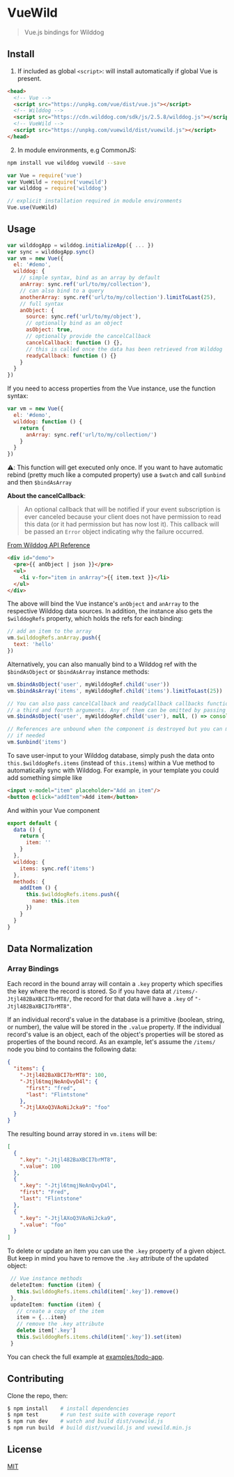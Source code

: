 # VueWild

> Vue.js bindings for Wilddog

## Install

1. If included as global `<script>`: will install automatically if global Vue is present.

  ``` html
  <head>
    <!-- Vue -->
    <script src="https://unpkg.com/vue/dist/vue.js"></script>
    <!-- Wilddog -->
    <script src="https://cdn.wilddog.com/sdk/js/2.5.8/wilddog.js"></script>
    <!-- VueWild -->
    <script src="https://unpkg.com/vuewild/dist/vuewild.js"></script>
  </head>
  ```

2. In module environments, e.g CommonJS:

  ``` bash
  npm install vue wilddog vuewild --save
  ```

  ``` js
  var Vue = require('vue')
  var VueWild = require('vuewild')
  var wilddog = require('wilddog')
  
  // explicit installation required in module environments
  Vue.use(VueWild)
  ```

## Usage

``` js
var wilddogApp = wilddog.initializeApp({ ... })
var sync = wilddogApp.sync()
var vm = new Vue({
  el: '#demo',
  wilddog: {
    // simple syntax, bind as an array by default
    anArray: sync.ref('url/to/my/collection'),
    // can also bind to a query
    anotherArray: sync.ref('url/to/my/collection').limitToLast(25),
    // full syntax
    anObject: {
      source: sync.ref('url/to/my/object'),
      // optionally bind as an object
      asObject: true,
      // optionally provide the cancelCallback
      cancelCallback: function () {},
      // this is called once the data has been retrieved from Wilddog
      readyCallback: function () {}
    }
  }
})
```

If you need to access properties from the Vue instance, use the function syntax:

```js
var vm = new Vue({
  el: '#demo',
  wilddog: function () {
    return {
      anArray: sync.ref('url/to/my/collection/')
    }
  }
})
```

⚠️: This function will get executed only once. If you want to have automatic rebind (pretty much like a computed property) use a `$watch` and call `$unbind` and then `$bindAsArray`

**About the cancelCallback**:

> An optional callback that will be notified if your event subscription is ever canceled because your client does not have permission to read this data (or it had permission but has now lost it). This callback will be passed an `Error` object indicating why the failure occurred.

[From Wilddog API Reference](https://docs.wilddog.com/sync/Web/api/Query.html#on)

``` html
<div id="demo">
  <pre>{{ anObject | json }}</pre>
  <ul>
    <li v-for="item in anArray">{{ item.text }}</li>
  </ul>
</div>
```

The above will bind the Vue instance's `anObject` and `anArray` to the respective Wilddog data sources. In addition, the instance also gets the `$wilddogRefs` property, which holds the refs for each binding:

``` js
// add an item to the array
vm.$wilddogRefs.anArray.push({
  text: 'hello'
})
```

Alternatively, you can also manually bind to a Wilddog ref with the `$bindAsObject` or `$bindAsArray` instance methods:

``` js
vm.$bindAsObject('user', myWilddogRef.child('user'))
vm.$bindAsArray('items', myWilddogRef.child('items').limitToLast(25))

// You can also pass cancelCallback and readyCallback callbacks functions as
// a third and fourth arguments. Any of them can be omitted by passing null
vm.$bindAsObject('user', myWilddogRef.child('user'), null, () => console.log('Ready fired!'))

// References are unbound when the component is destroyed but you can manually unbind a reference
// if needed
vm.$unbind('items')
```

To save user-input to your Wilddog database, simply push the data onto `this.$wilddogRefs.items` (instead of `this.items`) within a Vue method to automatically sync with Wilddog.
For example, in your template you could add something simple like

```html
<input v-model="item" placeholder="Add an item"/>
<button @click="addItem">Add item</button>
```

And within your Vue component
```js
export default {
  data () {
    return {
      item: ''
    }
  },
  wilddog: {
    items: sync.ref('items')
  },
  methods: {
    addItem () {
      this.$wilddogRefs.items.push({
        name: this.item
      })
    }
  }
}
```

## Data Normalization

### Array Bindings

Each record in the bound array will contain a `.key` property which specifies the key where the record is stored. So if you have data at `/items/-Jtjl482BaXBCI7brMT8/`, the record for that data will have a `.key` of `"-Jtjl482BaXBCI7brMT8"`.

If an individual record's value in the database is a primitive (boolean, string, or number), the value will be stored in the `.value` property. If the individual record's value is an object, each of the object's properties will be stored as properties of the bound record. As an example, let's assume the `/items/` node you bind to contains the following data:

``` json
{
  "items": {
    "-Jtjl482BaXBCI7brMT8": 100,
    "-Jtjl6tmqjNeAnQvyD4l": {
      "first": "fred",
      "last": "Flintstone"
    },
    "-JtjlAXoQ3VAoNiJcka9": "foo"
  }
}
```

The resulting bound array stored in `vm.items` will be:

``` json
[
  {
    ".key": "-Jtjl482BaXBCI7brMT8",
    ".value": 100
  },
  {
    ".key": "-Jtjl6tmqjNeAnQvyD4l",
    "first": "Fred",
    "last": "Flintstone"
  },
  {
    ".key": "-JtjlAXoQ3VAoNiJcka9",
    ".value": "foo"
  }
]
```

To delete or update an item you can use the `.key` property of a given object. But keep in mind you have to remove the `.key` attribute of the updated object:

``` js
 // Vue instance methods
 deleteItem: function (item) {
   this.$wilddogRefs.items.child(item['.key']).remove()
 },
 updateItem: function (item) { 
   // create a copy of the item
   item = {...item}
   // remove the .key attribute
   delete item['.key']
   this.$wilddogRefs.items.child(item['.key']).set(item)
 } 
```

You can check the full example at [examples/todo-app](examples/todo-app/index.html).

## Contributing

Clone the repo, then:

```bash
$ npm install    # install dependencies
$ npm test       # run test suite with coverage report
$ npm run dev    # watch and build dist/vuewild.js
$ npm run build  # build dist/vuewild.js and vuewild.min.js
```

## License

[MIT](http://opensource.org/licenses/MIT)
